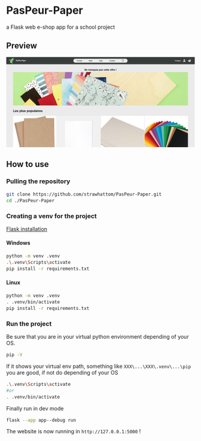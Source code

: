 # PasPeur-Paper

a Flask web e-shop app for a school project

## Preview

<img title="" src="./assets/preview.png" alt="" data-align="center">

## How to use

### Pulling the repository

```bash
git clone https://github.com/strawhattom/PasPeur-Paper.git
cd ./PasPeur-Paper
```

### Creating a venv for the project

[Flask installation](https://flask.palletsprojects.com/en/2.2.x/installation/)

#### Windows

```bash
python -m venv .venv
.\.venv\Scripts\activate
pip install -r requirements.txt
```

#### Linux

```bash
python -m venv .venv
. .venv/bin/activate
pip install -r requirements.txt
```

### Run the project
Be sure that you are in your virtual python environment depending of your OS.
```bash
pip -V
```
If it shows your virtual env path, something like `XXX\...\XXX\.venv\...\pip ` you are good, if not do depending of your OS
```bash
.\.venv\Scripts\activate
#or 
. .venv/bin/activate
```
Finally run in dev mode
```bash
flask --app app--debug run
```

The website is now running in `http://127.0.0.1:5000` !
